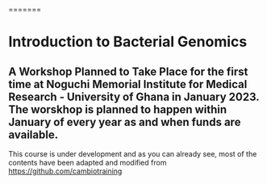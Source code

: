 =======
# Introduction to Bacterial Genomics

## A Workshop Planned to Take Place for the first time at Noguchi Memorial Institute for Medical Research - University of Ghana in January 2023. The worskhop is planned to happen within January of every year as and when funds are available. 

This course is under development and as you can already see, most of the contents have been adapted and modified from https://github.com/cambiotraining



